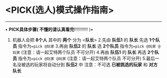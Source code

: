 # <PICK(选人)模式操作指南>
---
• **PICK具体步骤( 不懂的请认真看完**!!!!!!!!!!! )• 
1. 机器人会把 **8个人** 其中的 **两个** 分为 <**队长**>
2.先由 **队伍1** 的 **队长** 先选 **1个队员** 指令为`=pick @玩家`
3.再由 **队伍2** 的 **队长** 选 **2个队员** 指令为`=pick @玩家 @玩家` (注意：请一起艾特两个队员 不可分开)
4.再由 **队伍1** 的 **队长** 再选 **2个队员** 指令为`=pick @玩家 @玩家` (注意：请一起艾特两个队员 不可分开)
5.最后一名没被选的玩家将自动分到 **队伍2** 中
注意：不可选 **已被挑选的玩家** 和 **对方队长**
